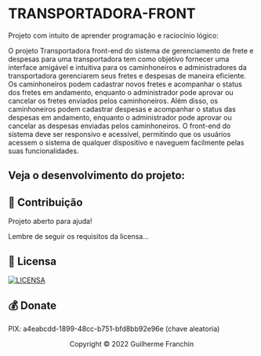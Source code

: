 # TRANSPORTADORA-FRONT

Projeto com intuito de aprender programação e raciocínio lógico:

O projeto Transportadora front-end do sistema de gerenciamento de frete e despesas para uma transportadora tem como objetivo fornecer uma interface amigável e intuitiva para os caminhoneiros e administradores da transportadora gerenciarem seus fretes e despesas de maneira eficiente. Os caminhoneiros podem cadastrar novos fretes e acompanhar o status dos fretes em andamento, enquanto o administrador pode aprovar ou cancelar os fretes enviados pelos caminhoneiros. Além disso, os caminhoneiros podem cadastrar despesas e acompanhar o status das despesas em andamento, enquanto o administrador pode aprovar ou cancelar as despesas enviadas pelos caminhoneiros. O front-end do sistema deve ser responsivo e acessível, permitindo que os usuários acessem o sistema de qualquer dispositivo e naveguem facilmente pelas suas funcionalidades.

## Veja o desenvolvimento do projeto:

## 🤝 Contribuição

Projeto aberto para ajuda!

Lembre de seguir os requisitos da licensa...

## 🔖 Licensa
[![LICENSA](https://img.shields.io/badge/Custom_GPL_3.0-E58080?style=for-the-badge&logo=bookstack&logoColor=white)](/LICENSE)

## 💰 Donate
PIX: a4eabcdd-1899-48cc-b751-bfd8bb92e96e (chave aleatoria)

<p align="center">Copyright © 2022 Guilherme Franchin</p>
